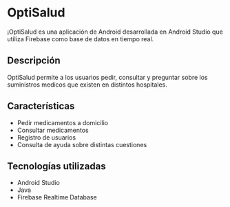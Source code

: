 # OptiSalud

¡OptiSalud es una aplicación de Android desarrollada en Android Studio que utiliza Firebase como base de datos en tiempo real.

## Descripción

OptiSalud permite a los usuarios pedir, consultar y preguntar sobre los suministros medicos que existen en distintos hospitales.

## Características

- Pedir medicamentos a domicilio
- Consultar medicamentos
- Registro de usuarios
- Consulta de ayuda sobre distintas cuestiones

## Tecnologías utilizadas

- Android Studio
- Java
- Firebase Realtime Database



